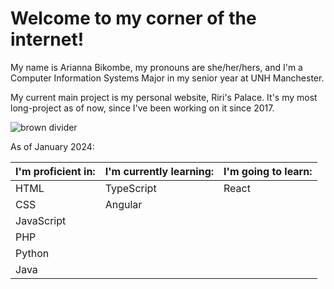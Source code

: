 # Welcome to my corner of the internet!

My name is Arianna Bikombe, my pronouns are she/her/hers, and I'm a Computer Information Systems Major in my senior year at UNH Manchester.

My current main project is my personal website, Riri's Palace. It's my most long-project as of now, since I've been working on it since 2017.

![brown divider](https://preview.redd.it/ypjkwzv6b0k51.png?width=960&crop=smart&auto=webp&s=a29922d4bb5847e20c86e4d5d86b4b1b252c80fb)

As of January 2024:

| I'm proficient in: | I'm currently learning: | I'm going to learn: |
|--------------------|-------------------------|---------------------|
|        HTML        |       TypeScript        |        React        |
|        CSS         |        Angular          |                     |
|     JavaScript     |                         |                     |
|        PHP         |                         |                     |
|       Python       |                         |                     |
|        Java        |                         |                     |
